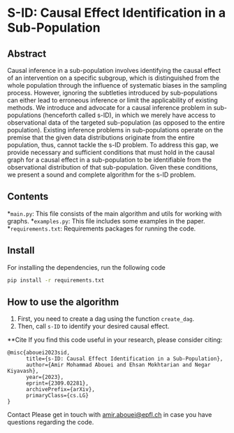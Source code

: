 # S-ID: Causal Effect Identification in a Sub-Population


## Abstract
 Causal inference in a sub-population involves identifying the causal effect of an intervention on a specific subgroup, which is distinguished from the whole population through the influence of systematic biases in the sampling process.
    However, ignoring the subtleties introduced by sub-populations can either lead to erroneous inference or limit the applicability of existing methods. We introduce and advocate for a causal inference problem in sub-populations (henceforth called s-ID), in which we merely have access to observational data of the targeted sub-population (as opposed to the entire population). Existing inference problems in sub-populations operate on the premise that the given data distributions originate from the entire population, thus, cannot tackle the s-ID problem. To address this gap, we provide necessary and sufficient conditions that must hold in the causal graph for a causal effect in a sub-population to be identifiable from the observational distribution of that sub-population. Given these conditions, we present a sound and complete algorithm for the s-ID problem.

## Contents
*```main.py```: This file consists of the main algorithm and utils for working with graphs.
*```examples.py```: This file includes some examples in the paper.
*```requirements.txt```: Requirements packages for running the code.


## Install

For installing the dependencies, run the following code
```sh
pip install -r requirements.txt
```
## How to use the algorithm

1. First, you need to create a dag using the function ```create_dag```.
2. Then, call ```s-ID``` to identify your desired causal effect.



**Cite
If you find this code useful in your research, please consider citing:

```
@misc{abouei2023sid,
      title={s-ID: Causal Effect Identification in a Sub-Population}, 
      author={Amir Mohammad Abouei and Ehsan Mokhtarian and Negar Kiyavash},
      year={2023},
      eprint={2309.02281},
      archivePrefix={arXiv},
      primaryClass={cs.LG}
}
```


Contact
Please get in touch with amir.abouei@epfl.ch in case you have questions regarding the code.
